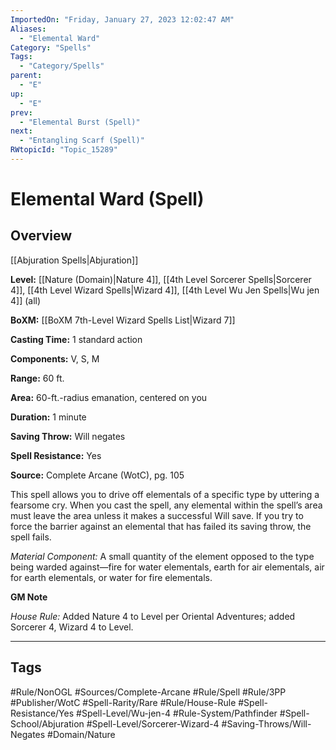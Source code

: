 ```yaml
---
ImportedOn: "Friday, January 27, 2023 12:02:47 AM"
Aliases:
  - "Elemental Ward"
Category: "Spells"
Tags:
  - "Category/Spells"
parent:
  - "E"
up:
  - "E"
prev:
  - "Elemental Burst (Spell)"
next:
  - "Entangling Scarf (Spell)"
RWtopicId: "Topic_15289"
---
```

# Elemental Ward (Spell)
## Overview
[[Abjuration Spells|Abjuration]]

**Level:** [[Nature (Domain)|Nature 4]], [[4th Level Sorcerer Spells|Sorcerer 4]], [[4th Level Wizard Spells|Wizard 4]], [[4th Level Wu Jen Spells|Wu jen 4]] (all)

**BoXM:** [[BoXM 7th-Level Wizard Spells List|Wizard 7]]

**Casting Time:** 1 standard action

**Components:** V, S, M

**Range:** 60 ft.

**Area:** 60-ft.-radius emanation, centered on you

**Duration:** 1 minute

**Saving Throw:** Will negates

**Spell Resistance:** Yes

**Source:** Complete Arcane (WotC), pg. 105

This spell allows you to drive off elementals of a specific type by uttering a fearsome cry. When you cast the spell, any elemental within the spell’s area must leave the area unless it makes a successful Will save. If you try to force the barrier against an elemental that has failed its saving throw, the spell fails.

*Material Component:* A small quantity of the element opposed to the type being warded against—fire for water elementals, earth for air elementals, air for earth elementals, or water for fire elementals.

**GM Note**

*House Rule:* Added Nature 4 to Level per Oriental Adventures; added Sorcerer 4, Wizard 4 to Level.


---
## Tags
#Rule/NonOGL #Sources/Complete-Arcane #Rule/Spell #Rule/3PP #Publisher/WotC #Spell-Rarity/Rare #Rule/House-Rule #Spell-Resistance/Yes #Spell-Level/Wu-jen-4 #Rule-System/Pathfinder #Spell-School/Abjuration #Spell-Level/Sorcerer-Wizard-4 #Saving-Throws/Will-Negates #Domain/Nature

